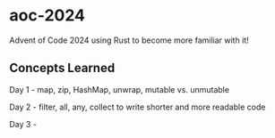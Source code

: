 # aoc-2024
Advent of Code 2024 using Rust to become more familiar with it!

## Concepts Learned
Day 1 - map, zip, HashMap, unwrap, mutable vs. unmutable

Day 2 - filter, all, any, collect to write shorter and more readable code

Day 3 - 

